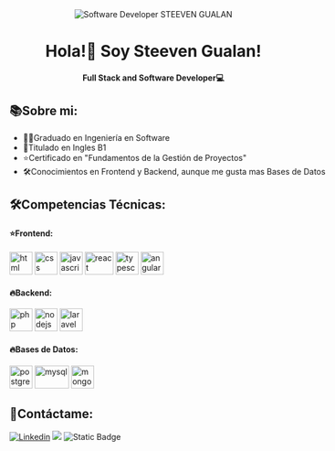 <div style="text-align: center;">
    <img src="https://w0.peakpx.com/wallpaper/136/536/HD-wallpaper-black-and-blue-abstract-minimal.jpg"
        alt="Software Developer STEEVEN GUALAN">
    <h1>Hola!👋 Soy Steeven Gualan!</h1>
    <h4>Full Stack and Software Developer💻</h4>
</div>

## 📚Sobre mi:

<div style="width: 800px;">
    <ul>
        <li>👨‍💻Graduado en Ingeniería en Software</li>
        <li>📙Titulado en Ingles B1</li>
        <li>⭐️Certificado en <span>"Fundamentos de la Gestión de Proyectos"</span></li>
        <li>🛠️Conocimientos en Frontend y Backend, aunque me gusta mas Bases de Datos</li>
    </ul> 
</div>

## 🛠️Competencias Técnicas:

<h4>⭐️Frontend:</h4>
<p>
<img src="https://cdn4.iconfinder.com/data/icons/iconsimple-programming/512/html-512.png" alt="html" width="40" height=40">
<img src="https://cdn1.iconfinder.com/data/icons/logotypes/32/badge-css-3-256.png" alt="css" width="40" height=40">
<img src="https://static-00.iconduck.com/assets.00/javascript-js-icon-2048x2048-nyxvtvk0.png" alt="javascript" width="40" height=40">
<img src="https://upload.wikimedia.org/wikipedia/commons/thumb/a/a7/React-icon.svg/2300px-React-icon.svg.png" alt="react" width="50" height=40">
<img src="https://static-00.iconduck.com/assets.00/typescript-icon-icon-1024x1024-vh3pfez8.png" alt="typescript" width="40" height=40">
<img src="https://cdn3.iconfinder.com/data/icons/logos-3/250/angular-512.png" alt="angular" width="40" height=40">
</p>
<h4>🔥Backend:</h4>
<p>
<img src="https://cdn.iconscout.com/icon/premium/png-256-thumb/php-2752101-2284918.png" alt="php" width="40" height=40">
<img src="https://cdn.iconscout.com/icon/free/png-256/free-node-js-3628954-3030179.png?f=webp" alt="nodejs" width="40" height=40">
<img src="https://static-00.iconduck.com/assets.00/laravel-icon-1990x2048-xawylrh0.png" alt="laravel" width="40" height=40">
</p>
<h4>🔥Bases de Datos:</h4>
<p>
<img src="https://static-00.iconduck.com/assets.00/postgresql-icon-1987x2048-v2fkmdaw.png" alt="postgres" width="40" height=40">
<img src="https://static-00.iconduck.com/assets.00/mysql-original-wordmark-icon-2048x1064-jfbaqrzh.png" alt="mysql" width="60" height=40">
<img src="https://cdn.icon-icons.com/icons2/2415/PNG/512/mongodb_original_logo_icon_146424.png" alt="mongodb" width="40" height=40">
</p>

## 📱Contáctame:

[![Linkedin](https://img.shields.io/badge/-Steeven%20Gualan-blue?style=flat-square&logo=Linkedin&logoColor=white&link=https://www.linkedin.com/in/steevendeveloper/)](https://www.linkedin.com/in/steevendeveloper/) [![](https://img.shields.io/badge/-steevengualan%40gmail.com-DarkOrange%3F?style=flat&logo=Gmail&labelColor=gray&color=DarkOrange)](mailto:steevengualan@gmail.com) ![Static Badge](https://img.shields.io/badge/portfolio-Coming_Soon!-black?labelColor=rebeccapurple&color=darkslategray)
